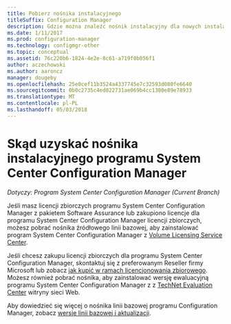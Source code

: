 ```yaml
---
title: Pobierz nośnika instalacyjnego
titleSuffix: Configuration Manager
description: Gdzie można znaleźć nośnik instalacyjny dla nowych instalacji programu System Center Configuration Manager.
ms.date: 1/11/2017
ms.prod: configuration-manager
ms.technology: configmgr-other
ms.topic: conceptual
ms.assetid: 76c220b6-1824-4e2e-8c61-a719f0b056f1
author: aczechowski
ms.author: aaroncz
manager: dougeby
ms.openlocfilehash: 25e0cef11b3524a4337745e7c32593d080fe6640
ms.sourcegitcommit: 0b0c2735c4ed822731ae069b4cc1380e89e78933
ms.translationtype: MT
ms.contentlocale: pl-PL
ms.lasthandoff: 05/03/2018
---
```

# <a name="where-to-get-installation-media-for-system-center-configuration-manager"></a>Skąd uzyskać nośnika instalacyjnego programu System Center Configuration Manager

*Dotyczy: Program System Center Configuration Manager (Current Branch)*

Jeśli masz licencji zbiorczych programu System Center Configuration Manager z pakietem Software Assurance lub zakupiono licencje dla programu System Center Configuration Manager licencji zbiorczych, możesz pobrać nośnika źródłowego linii bazowej, aby zainstalować program System Center Configuration Manager z [Volume Licensing Service Center](https://www.microsoft.com/Licensing/servicecenter/default.aspx).   

Jeśli chcesz zakupu licencji zbiorczych dla programu System Center Configuration Manager, skontaktuj się z preferowanym Reseller firmy Microsoft lub zobacz [jak kupić w ramach licencjonowania zbiorowego]( https://www.microsoft.com/Licensing/how-to-buy/how-to-buy.aspx). Możesz również pobrać nośnika, aby zainstalować wersję ewaluacyjną programu System Center Configuration Manager z z [TechNet Evaluation Center]( https://www.microsoft.com/en-us/evalcenter/evaluate-system-center-configuration-manager-and-endpoint-protection) witryny sieci Web.

Aby dowiedzieć się więcej o nośnika linii bazowej programu Configuration Manager, zobacz [wersje linii bazowej i aktualizacji](/sccm/core/servers/manage/updates#a-namebkmkbaselinesa-baseline-and-update-versions).
